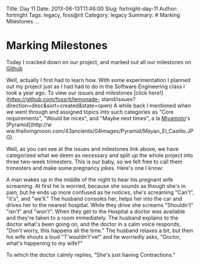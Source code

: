 Title: Day 11
Date: 2013-06-13T11:46:00
Slug: fortnight-day-11
Author: fortnight
Tags: legacy, foss@rit
Category: legacy
Summary: # Marking Milestones ... 

# Marking Milestones

Today I cracked down on our project, and marked out all our milestones on
[Github](https://github.com/)

Well, actually I first had to learn how. With some experimentation I planned
out my project just as I had had to do in the Software Engineering class I
took a year ago. To view our issues and milestones [click
here!](https://github.com/fossrit/lemonade-
stand/issues?direction=desc&sort=created&state=open) A while back I mentioned
when we went through and assigned topics into such categories as "Core
requirements", "Would be nices", and "Maybe next times", a la
[Miyamoto](http://en.wikipedia.org/wiki/Shigeru_Miyamoto)'s [Pyramid](http://w
ww.thelivingmoon.com/43ancients/04images/Pyramid/Mayan_El_Castilo.JPG).

Well, as you can see at the issues and milestones link above, we have
categorized what we deem as necessary and split up the whole project into
three two-week trimesters. This is our baby, so we felt free to call them
trimesters and make some pregnancy jokes. Here's one I know:

A man wakes up in the middle of the night to hear his pregnant wife screaming.
At first he is worried, because she sounds as though she's in pain, but he
ends up more confused as he notices, she's screaming "Can't", "it's", and
"we'll." The husband consoles her, helps her into the car and drives her to
the nearest hospital. While they drive she screams "Shouldn't" "isn't" and
"won't". When they get to the Hospital a doctor was available and they're
taken to a room immediately. The husband explains to the doctor what's been
going on, and the doctor in a calm voice responds, "Don't worry, this happens
all the time." The husband relaxes a bit, but then his wife shouts a loud
"T'wouldn't've!" and he worriedly asks, "Doctor, what's happening to my wife?"

To which the doctor calmly replies, "She's just having Contractions."

